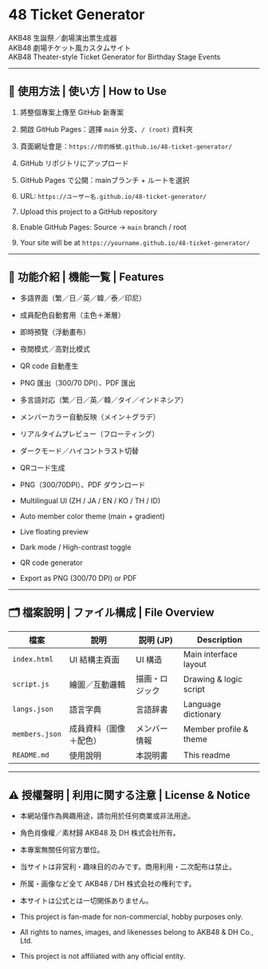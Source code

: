 # 48 Ticket Generator

AKB48 生誕祭／劇場演出票生成器  
AKB48 劇場チケット風カスタムサイト  
AKB48 Theater-style Ticket Generator for Birthday Stage Events

---

## 🚀 使用方法 | 使い方 | How to Use

1. 將整個專案上傳至 GitHub 新專案  
2. 開啟 GitHub Pages：選擇 `main` 分支、`/ (root)` 資料夾  
3. 頁面網址會是：`https://你的帳號.github.io/48-ticket-generator/`

1. GitHub リポジトリにアップロード  
2. GitHub Pages で公開：mainブランチ + ルートを選択  
3. URL: `https://ユーザー名.github.io/48-ticket-generator/`

1. Upload this project to a GitHub repository  
2. Enable GitHub Pages: Source → `main` branch / root  
3. Your site will be at `https://yourname.github.io/48-ticket-generator/`

---

## 🎨 功能介紹 | 機能一覧 | Features

- 多語界面（繁／日／英／韓／泰／印尼）  
- 成員配色自動套用（主色＋漸層）  
- 即時預覽（浮動畫布）  
- 夜間模式／高對比模式  
- QR code 自動產生  
- PNG 匯出（300/70 DPI）、PDF 匯出

- 多言語対応（繁／日／英／韓／タイ／インドネシア）  
- メンバーカラー自動反映（メイン＋グラデ）  
- リアルタイムプレビュー（フローティング）  
- ダークモード／ハイコントラスト切替  
- QRコード生成  
- PNG（300/70DPI）、PDF ダウンロード

- Multilingual UI (ZH / JA / EN / KO / TH / ID)  
- Auto member color theme (main + gradient)  
- Live floating preview  
- Dark mode / High-contrast toggle  
- QR code generator  
- Export as PNG (300/70 DPI) or PDF

---

## 🗂️ 檔案說明 | ファイル構成 | File Overview

| 檔案 | 說明 | 説明 (JP) | Description |
|------|------|-----------|-------------|
| `index.html` | UI 結構主頁面 | UI 構造 | Main interface layout |
| `script.js` | 繪圖／互動邏輯 | 描画・ロジック | Drawing & logic script |
| `langs.json` | 語言字典 | 言語辞書 | Language dictionary |
| `members.json` | 成員資料（圖像＋配色） | メンバー情報 | Member profile & theme |
| `README.md` | 使用說明 | 本説明書 | This readme |

---

## ⚠️ 授權聲明 | 利用に関する注意 | License & Notice

- 本網站僅作為興趣用途，請勿用於任何商業或非法用途。  
- 角色肖像權／素材歸 AKB48 及 DH 株式会社所有。  
- 本專案無關任何官方單位。

- 当サイトは非営利・趣味目的のみです。商用利用・二次配布は禁止。  
- 所属・画像など全て AKB48 / DH 株式会社の権利です。  
- 本サイトは公式とは一切関係ありません。

- This project is fan-made for non-commercial, hobby purposes only.  
- All rights to names, images, and likenesses belong to AKB48 & DH Co., Ltd.  
- This project is not affiliated with any official entity.
